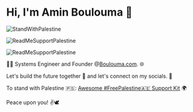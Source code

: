 # Hi, I'm Amin Boulouma 👋

![StandWithPalestine](https://raw.githubusercontent.com/Safouene1/support-palestine-banner/master/StandWithPalestine.svg)

![ReadMeSupportPalestine](https://raw.githubusercontent.com/Safouene1/support-palestine-banner/master/banner-support.svg)

![ReadMeSupportPalestine](https://raw.githubusercontent.com/Safouene1/support-palestine-banner/master/banner-project.svg)

👨‍💻 Systems Engineer and Founder @[Boulouma.com](http://boulouma.com). 🌐

Let's build the future together 🚀 and let's connect on my socials. 🤝

To stand with Palestine 🇵🇸: [Awesome #FreePalestine🇦🇪 Support Kit](https://github.com/aminblm/awesome-free-palestine-support-kit) 🌍

Peace upon you! ✌️🕊️
